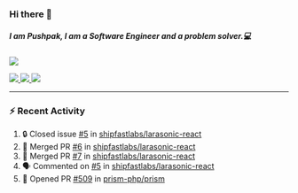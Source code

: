 ### Hi there 👋

##### I am Pushpak, I am a Software Engineer and a problem solver.💻

<a href='https://twitter.com/pushpak1300'><a href="https://pushpak1300.me/" target="_blank">
  <img src="https://img.shields.io/badge/website-%23E34F26.svg?&style=for-the-badge" />
</a> 
 
 <a href="https://twitter.com/pushpak1300" target="_blank">
  <img src="https://img.shields.io/badge/twitter-%231DA1F2.svg?&style=for-the-badge&logo=twitter&logoColor=white" />
</a> 

<a href="https://www.linkedin.com/in/pushpak-c-286b17b1/" target="_blank">
  <img src="https://img.shields.io/badge/linkedin-%230077B5.svg?&style=for-the-badge&logo=linkedin&logoColor=white" />
</a> 

<a href="https://dev.to/pushpak1300/" target="_blank">
  <img src="http://img.shields.io/badge/dev.to-gray?style=for-the-badge&logo=dev.to&?logoColor=white?logoWidth=100?label=" />
</a> 


</p>

---

### ⚡ Recent Activity

<!--START_SECTION:activity-->
1. 🔒 Closed issue [#5](https://github.com/shipfastlabs/larasonic-react/issues/5) in [shipfastlabs/larasonic-react](https://github.com/shipfastlabs/larasonic-react)
2. 🎉 Merged PR [#6](https://github.com/shipfastlabs/larasonic-react/pull/6) in [shipfastlabs/larasonic-react](https://github.com/shipfastlabs/larasonic-react)
3. 🎉 Merged PR [#7](https://github.com/shipfastlabs/larasonic-react/pull/7) in [shipfastlabs/larasonic-react](https://github.com/shipfastlabs/larasonic-react)
4. 🗣 Commented on [#5](https://github.com/shipfastlabs/larasonic-react/issues/5#issuecomment-3092277295) in [shipfastlabs/larasonic-react](https://github.com/shipfastlabs/larasonic-react)
5. 💪 Opened PR [#509](https://github.com/prism-php/prism/pull/509) in [prism-php/prism](https://github.com/prism-php/prism)
<!--END_SECTION:activity-->
